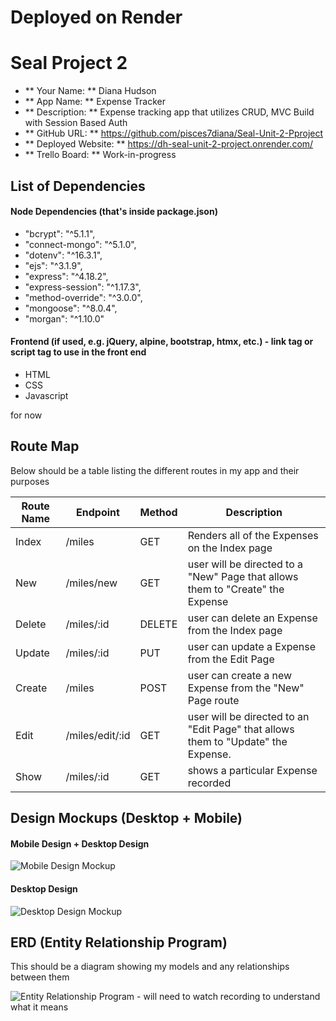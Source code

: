 # Deployed on Render

# Seal Project 2

- ** Your Name: ** Diana Hudson
- ** App Name: ** Expense Tracker
- ** Description: ** Expense tracking app that utilizes CRUD, MVC Build with Session Based Auth
- ** GitHub URL: ** https://github.com/pisces7diana/Seal-Unit-2-Pproject
- ** Deployed Website: ** https://dh-seal-unit-2-project.onrender.com/
- ** Trello Board: ** Work-in-progress

## List of Dependencies

#### Node Dependencies (that's inside package.json)

- "bcrypt": "^5.1.1",
- "connect-mongo": "^5.1.0",
- "dotenv": "^16.3.1",
- "ejs": "^3.1.9",
- "express": "^4.18.2",
- "express-session": "^1.17.3",
- "method-override": "^3.0.0",
- "mongoose": "^8.0.4",
- "morgan": "^1.10.0"

#### Frontend (if used, e.g. jQuery, alpine, bootstrap, htmx, etc.) - link tag or script tag to use in the front end

- HTML
- CSS
- Javascript

for now


## Route Map

Below should be a table listing the different routes in my app and their purposes

| Route Name | Endpoint         | Method | Description |
| ---------- | ---------------- | ------ | ----------- |
| Index      | /miles           | GET    | Renders all of the Expenses on the Index page
| New        | /miles/new       | GET    | user will be directed to a "New" Page that allows them to "Create" the Expense
| Delete     | /miles/:id       | DELETE | user can delete an Expense from the Index page
| Update     | /miles/:id       | PUT    | user can update a Expense from the Edit Page
| Create     | /miles           | POST   | user can create a new Expense from the "New" Page route
| Edit       | /miles/edit/:id  | GET    | user will be directed to an "Edit Page" that allows them to "Update" the Expense.
| Show       | /miles/:id       | GET    | shows a particular Expense recorded


## Design Mockups (Desktop + Mobile)

#### Mobile Design + Desktop Design

![Mobile Design Mockup](https://i.imgur.com/Qj8PWYt.png)

#### Desktop Design

![Desktop Design Mockup](https://i.imgur.com/0Uep4xv.png)

## ERD (Entity Relationship Program)

This should be a diagram showing my models and any relationships between them

![Entity Relationship Program](./url-to-picture.jpg) - will need to watch recording to understand what it means

